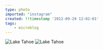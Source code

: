 ```yaml
---
type: photo
imported: "instagram"
created: !!timestamp '2012-09-29 12:02:01'
tags:
    - microblog
---
```

![Lake Tahoe](/media/images/photos/2012/09/d81cf07ab3f415a1354c2a29520e4846.jpg)
![Lake Tahoe](/media/images/photos/2012/09/c8cd64389b43ede77c93cb22048e7334.jpg)

